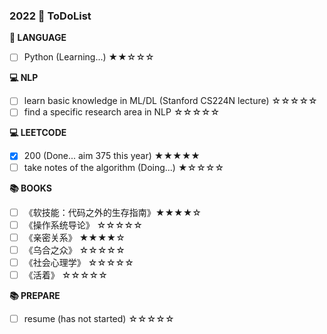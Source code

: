 ### 2022  🚩 ToDoList

**📰 LANGUAGE**

* [ ] Python (Learning...) ★★☆☆☆

**💻 NLP**

* [ ] learn basic knowledge in ML/DL (Stanford CS224N lecture) ☆☆☆☆☆
* [ ] find a specific research area in NLP ☆☆☆☆☆

**💻 LEETCODE**

* [x] 200 (Done... aim 375 this year) ★★★★★
* [ ] take notes of the algorithm (Doing...) ★☆☆☆☆

**📚 BOOKS**

* [ ] 《软技能：代码之外的生存指南》★★★★☆
* [ ] 《操作系统导论》 ☆☆☆☆☆
* [ ] 《亲密关系》 ★★★★☆
* [ ] 《乌合之众》 ☆☆☆☆☆
* [ ] 《社会心理学》 ☆☆☆☆☆
* [ ] 《活着》 ☆☆☆☆☆

**📚 PREPARE**

* [ ] resume (has not started) ☆☆☆☆☆
